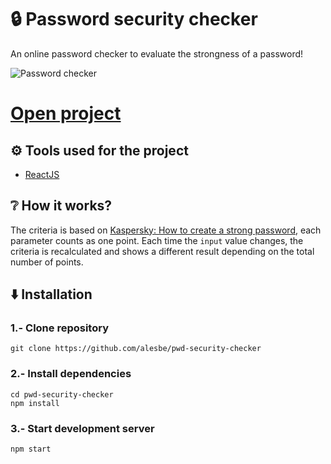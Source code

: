 # 🔒 Password security checker
An online password checker to evaluate the strongness of a password!

![Password checker](https://i.imgur.com/kI28kfj.png)

# [Open project](https://alesbe.github.io/pwd-security-checker/)

## ⚙️ Tools used for the project
- [ReactJS](https://en.reactjs.org/)

## ❔ How it works?
The criteria is based on [Kaspersky: How to create a strong password](https://password.kaspersky.com/faq/), each parameter counts as one point. Each time the `input` value changes, the criteria is recalculated and shows a different result depending on the total number of points.

## ⬇️ Installation
### 1.- Clone repository
```
git clone https://github.com/alesbe/pwd-security-checker
```

### 2.- Install dependencies
```
cd pwd-security-checker
npm install
```

### 3.- Start development server
```
npm start
```
